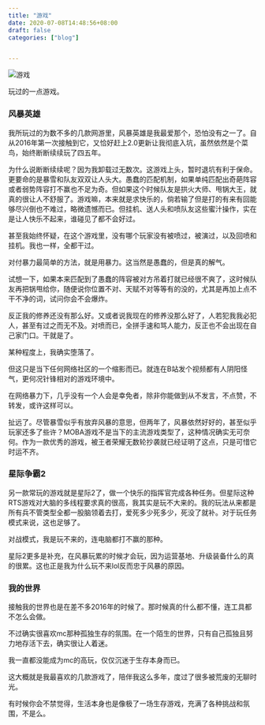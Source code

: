 ```yaml
---
title: "游戏"
date: 2020-07-08T14:48:56+08:00
draft: false
categories: ["blog"]


---
```


![游戏](D:\hugo\zhen.media\content\post\blog\2019-2021\assets\007S8ZIlly1ghidbrrlljj30xc0citdq.jpg)

玩过的一点游戏。

<!--more-->

### 风暴英雄

我所玩过的为数不多的几款网游里，风暴英雄是我最爱那个，恐怕没有之一了。自从2016年第一次接触到它，又恰好赶上2.0更新让我彻底入坑，虽然依然是个菜鸟，始终断断续续玩了四五年。

为什么说断断续续呢？因为我卸载过无数次。这游戏上头，暂时退坑有利于保命。更要命的是暴雪和队友双双让人头大。愚蠢的匹配机制，如果单纯匹配出奇葩阵容或者弱势阵容打不赢也不足为奇。但如果这个时候队友是拱火大师、甩锅大王，就真的很让人不舒服了。游戏嘛，本来就是求快乐的，倘若输了但是打的有来有回能够尽兴倒也不难过，略微遗憾而已。但挂机、送人头和喷队友这些蜜汁操作，实在是让人快乐不起来，谁碰见了都不会好过。

甚至我始终怀疑，在这个游戏里，没有哪个玩家没有被喷过，被演过，以及回喷和挂机。我也一样，全都干过。

对付暴力最简单的方法，就是用暴力。这当然是愚蠢的，但是真的解气。

试想一下，如果本来匹配到了愚蠢的阵容被对方吊着打就已经很不爽了，这时候队友再把锅甩给你，随便说你位置不对、天赋不对等等有的没的，尤其是再加上点不干不净的词，试问你会不会爆炸。

反正我的修养还没有那么好。又或者说我现在的修养没那么好了，人若犯我我必犯人，甚至有过之而无不及。对喷而已，全拼手速和骂人能力，反正也不会出现在自己家门口。干就是了。

某种程度上，我确实堕落了。

但这只是当下任何网络社区的一个缩影而已。就连在B站发个视频都有人阴阳怪气，更何况针锋相对的游戏环境中。

在网络暴力下，几乎没有一个人会是幸免者，除非你能做到从不发言，不点赞，不转发，或许这样可以。

扯远了。尽管暴雪似乎有放弃风暴的意思，但两年了，风暴依然好好的，甚至似乎玩家还多了些许？MOBA游戏不是当下的主流游戏类型了，这种情况确实无可奈何。作为一款优秀的游戏，被王者荣耀无数轮抄袭就已经证明了这点，只是可惜它时运不齐。

### 星际争霸2

另一款常玩的游戏就是星际2了，做一个快乐的指挥官完成各种任务。但星际这种RTS游戏对大脑的多线程要求真的很高，我其实是玩不大来的。我的玩法从来都是所有兵不管类型全都一股脑领着去打，爱死多少死多少，死没了就补。对于玩任务模式来说，这也足够了。

对战模式，我是玩不来的，连电脑都打不赢的那种。

星际2更多是补充，在风暴玩累的时候才会玩，因为运营基地、升级装备什么的真的很累。这也正是我为什么玩不来lol反而忠于风暴的原因。

### 我的世界

接触我的世界也是在差不多2016年的时候了。那时候真的什么都不懂，连工具都不怎么会做。

不过确实很喜欢mc那种孤独生存的氛围。在一个陌生的世界，只有自己孤独且努力地存活下去，确实很让人着迷。

我一直都没能成为mc的高玩，仅仅沉迷于生存本身而已。

这大概就是我最喜欢的几款游戏了，陪伴我这么多年，度过了很多被荒废的无聊时光。

有时候你会不禁觉得，生活本身也是像极了一场生存游戏，充满了各种挑战和氛围，不是么。